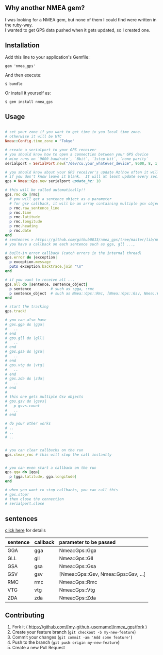 ## Why another NMEA gem?
I was looking for a NMEA gem, but none of them I could find were written in the ruby-way.  
I wanted to get GPS data pushed when it gets updated, so I created one.

## Installation

Add this line to your application's Gemfile:

    gem 'nmea_gps'

And then execute:

    $ bundle

Or install it yourself as:

    $ gem install nmea_gps

## Usage

```ruby

# set your zone if you want to get time in you local time zone. 
# otherwise it will be UTC
Nmea::Config.time_zone = "Tokyo"

# create a serialport to your GPS receiver
# you should know how to open a connection between your GPS device
# mine runs on `9600 baudrate`, `8bit`, `1stop bit`, `none parity`
serialport = SerialPort.new("/dev/cu.your_whatever_device", 9600, 8, 1, SerialPort::NONE)

# you should know about your GPS receiver's update Hz(how often it will update logs 10Hz = 10 times per sec.)
# if you don't know leave it blank.  It will at least update every sec.
gps = Nmea::Gps.new serialport update_hz: 10

# this will be called automatically!!
gps.rmc do |rmc|
  # you will get a sentence object as a parameter
  # for gsv callback, it will be an array containing multiple gsv objects [gsv, gsv, gsv]
  p rmc.raw_sentence_line
  p rmc.time
  p rmc.latitude
  p rmc.longitude
  p rmc.heading
  p rmc.date
end
# sentences > https://github.com/github0013/nmea_gps/tree/master/lib/nmea_gps/sentences
# you have a callback on each sentence such as gga, gll ..., 

# built-in error callback (catch errors in the internal thread)
gps.error do |exception|
  p exception.message
  puts exception.backtrace.join "\n"
end

# if you want to receive all ...
gps.all do |sentence, sentence_object|
  p sentence         # such as :gga, :rmc
  p sentence_object  # such as Nmea::Gps::Rmc, [Nmea::Gps::Gsv, Nmea::Gps::Gsv, ...]
end

# start the tracking
gps.track!

# you can also have
# gps.gga do |gga|
#   ..
# end
# gps.gll do |gll|
#   ..
# end
# gps.gsa do |gsa|
#   ..
# end
# gps.vtg do |vtg|
#   ..
# end
# gps.zda do |zda|
#   ..
# end
# 
# this one gets multiple Gsv objects
# gps.gsv do |gsvs|
#   p gsvs.count
#   ..
# end

# do your other works
# ..
# ..
# ..


# you can clear callbacks on the run
gps.clear_rmc # this will stop the call instantly


# you can even start a callback on the run 
gps.gga do |gga|
  p [gga.latitude, gga.longitude]
end

# when you want to stop callbacks, you can call this
# gps.stop!
# then close the connection
# serialport.close
```

## sentences
[click here](https://github.com/github0013/nmea_gps/tree/master/lib/nmea_gps/sentences) for details

| sentence | callback | parameter to be passed |
|:----|:----|:---------------|
| GGA | gga | Nmea::Gps::Gga |
| GLL | gll | Nmea::Gps::Gll |
| GSA | gsa | Nmea::Gps::Gsa |
| GSV | gsv | [Nmea::Gps::Gsv, Nmea::Gps::Gsv, ...] |
| RMC | rmc | Nmea::Gps::Rmc |
| VTG | vtg | Nmea::Gps::Vtg |
| ZDA | zda | Nmea::Gps::Zda |

## Contributing

1. Fork it ( https://github.com/[my-github-username]/nmea_gps/fork )
2. Create your feature branch (`git checkout -b my-new-feature`)
3. Commit your changes (`git commit -am 'Add some feature'`)
4. Push to the branch (`git push origin my-new-feature`)
5. Create a new Pull Request
